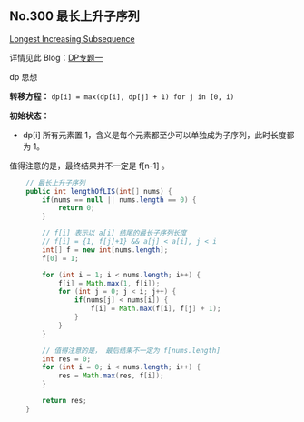## No.300 最长上升子序列

[Longest Increasing Subsequence](https://leetcode.com/problems/longest-increasing-subsequence/description/)



详情见此 Blog：[DP专题一](http://husharp.today/2020/08/16/DP-Include/)

dp 思想

**转移方程：** `dp[i] = max(dp[i], dp[j] + 1) for j in [0, i)`

**初始状态：**

- dp[i] 所有元素置 1，含义是每个元素都至少可以单独成为子序列，此时长度都为 1。

值得注意的是，最终结果并不一定是 f[n-1] 。

```java
    // 最长上升子序列
    public int lengthOfLIS(int[] nums) {
        if(nums == null || nums.length == 0) {
            return 0;
        }        

        // f[i] 表示以 a[i] 结尾的最长子序列长度
        // f[i] = {1, f[j]+1} && a[j] < a[i], j < i
        int[] f = new int[nums.length];
        f[0] = 1;

        for (int i = 1; i < nums.length; i++) {
            f[i] = Math.max(1, f[i]);
            for (int j = 0; j < i; j++) {
                if(nums[j] < nums[i]) {
                    f[i] = Math.max(f[i], f[j] + 1);
                }
            }
        }

        // 值得注意的是， 最后结果不一定为 f[nums.length]
        int res = 0;
        for (int i = 0; i < nums.length; i++) {
            res = Math.max(res, f[i]);
        }

        return res;
    }
```

